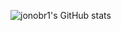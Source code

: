 ![jonobr1's GitHub stats](https://github-readme-stats.vercel.app/api?username=jonobr1&hide=issues&show_icons=true)
